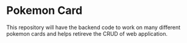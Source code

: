 # Pokemon Card 

This repository will have the backend code to work on many different pokemon cards and helps retireve the CRUD of web application.